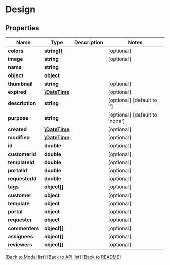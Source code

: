 # Design

## Properties
Name | Type | Description | Notes
------------ | ------------- | ------------- | -------------
**colors** | **string[]** |  | [optional] 
**image** | **string** |  | [optional] 
**name** | **string** |  | 
**object** | **object** |  | 
**thumbnail** | **string** |  | [optional] 
**expired** | [**\DateTime**](\DateTime.md) |  | [optional] 
**description** | **string** |  | [optional] [default to '']
**purpose** | **string** |  | [optional] [default to 'none']
**created** | [**\DateTime**](\DateTime.md) |  | [optional] 
**modified** | [**\DateTime**](\DateTime.md) |  | [optional] 
**id** | **double** |  | [optional] 
**customerId** | **double** |  | [optional] 
**templateId** | **double** |  | [optional] 
**portalId** | **double** |  | [optional] 
**requesterId** | **double** |  | [optional] 
**tags** | **object[]** |  | [optional] 
**customer** | **object** |  | [optional] 
**template** | **object** |  | [optional] 
**portal** | **object** |  | [optional] 
**requester** | **object** |  | [optional] 
**commenters** | **object[]** |  | [optional] 
**assignees** | **object[]** |  | [optional] 
**reviewers** | **object[]** |  | [optional] 

[[Back to Model list]](../README.md#documentation-for-models) [[Back to API list]](../README.md#documentation-for-api-endpoints) [[Back to README]](../README.md)


